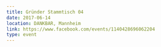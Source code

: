 ```yaml
---
title: Gründer Stammtisch 04
date: 2017-06-14
location: DANKBAR, Mannheim
link: https://www.facebook.com/events/1140428696062204
type: event
---
```

